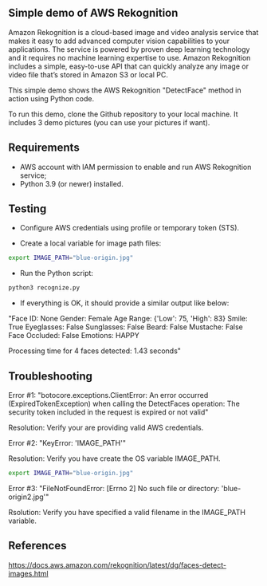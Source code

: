 ## Simple demo of AWS Rekognition

Amazon Rekognition is a cloud-based image and video analysis service that makes it easy to add advanced computer vision capabilities to your applications. The service is powered by proven deep learning technology and it requires no machine learning expertise to use. Amazon Rekognition includes a simple, easy-to-use API that can quickly analyze any image or video file that’s stored in Amazon S3 or local PC.

This simple demo shows the AWS Rekognition "DetectFace" method in action using Python code.

To run this demo, clone the Github repository to your local machine. It includes 3 demo pictures (you can use your pictures if want).

## Requirements

* AWS account with IAM permission to enable and run AWS Rekognition service;
* Python 3.9 (or newer) installed.

## Testing

* Configure AWS credentials using profile or temporary token (STS).

* Create a local variable for image path files:

```bash
export IMAGE_PATH="blue-origin.jpg"
```

* Run the Python script:

```bash
python3 recognize.py
```

* If everything is OK, it should provide a similar output like below:

"Face ID: None
Gender: Female
Age Range: {'Low': 75, 'High': 83}
Smile: True
Eyeglasses: False
Sunglasses: False
Beard: False
Mustache: False
Face Occluded: False
Emotions: HAPPY

Processing time for 4 faces detected: 1.43 seconds"

## Troubleshooting

Error #1: "botocore.exceptions.ClientError: An error occurred (ExpiredTokenException) when calling the DetectFaces operation: The security token included in the request is expired or not valid"

Resolution: Verify your are providing valid AWS credentials.

Error #2: "KeyError: 'IMAGE_PATH'"

Resolution: Verify you have create the OS variable IMAGE_PATH.

```bash
export IMAGE_PATH="blue-origin.jpg"
```

Error #3: "FileNotFoundError: [Errno 2] No such file or directory: 'blue-origin2.jpg'"

Rsolution: Verify you have specified a valid filename in the IMAGE_PATH variable.

## References

https://docs.aws.amazon.com/rekognition/latest/dg/faces-detect-images.html

